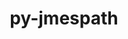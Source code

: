 ---
title: "py-jmespath"
layout: cache
categories: [package, develop-2025-04-27]
meta: {"compilers": ["none"], "num_specs": 1, "num_specs_by_stack": {"hep": 1, "root": 1}, "oss": ["ubuntu22.04"], "platforms": ["linux"], "stacks": ["hep", "root"], "targets": ["x86_64_v3"], "versions": ["1.0.1"]}
spec_details: [{"compiler": "none", "hash": "itbzwgijuotpcnbqtporabid2sfu7qat", "os": "ubuntu22.04", "platform": "linux", "size": "-", "stacks": ["hep", "root"], "target": "x86_64_v3", "variants": ["build_system=python_pip"], "versions": ["1.0.1"]}]
---